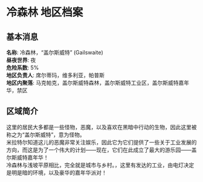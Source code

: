 # 冷森林 地区档案

## 基本消息

**名称**: 冷森林，“盖尔斯威特” (Gailswaite)  
**昼夜世界**: 夜  
**危险系数**: 5%  
**地区负责人**: 席尔蒂玛，维多利亚，帕普斯  
**地区内聚落**: 马克帕克，盖尔斯威特森林，盖尔斯威特工业区，盖尔斯威特嘉年华，禁区  

## 区域简介

这里的居民大多都是一些怪物，恶魔，以及喜欢在黑暗中行动的生物，因此这里被称之为“盖尔斯威特”，意为怪物。  
米拉特尔知道这儿的恶魔非常关注娱乐，因此它为它们提供了一些关于工业发展的方向，而这是为了一个伟大的计划——现在，它们在此成立了最大的游乐园——盖尔斯威特嘉年华！  
冷森林与浅坡平原相比，完全就是城市与乡村。，这里有发达的工业，由电灯决定是明是暗的环境，以及豪华的嘉年华派对！  
